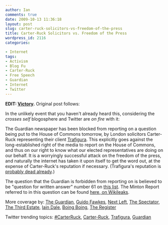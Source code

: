 ```yaml
---
author: Ian
comments: true
date: 2009-10-13 11:36:18
layout: post
slug: carter-ruck-solicitors-vs-freedom-of-the-press
title: Carter-Ruck Solicitors vs. Freedom of the Press
wordpress_id: 2116
categories:

- Internet
tags:
- Activism
- Blog Fu
- Carter-Ruck
- Free Speech
- Guardian
- Internet
- Twitter
---
```


**EDIT: [Victory](http://www.guardian.co.uk/media/2009/oct/13/guardian-gagged-parliamentary-question).**  Original post follows:

In the unlikely event that you haven't already heard this, considering the *crosses self* blogosphere and Twitter are _on fire_ with it:

The Guardian newspaper has been blocked from reporting on a question being put to the House of Commons tomorrow, by London solicitors Carter-Ruck representing their client [Trafigura](http://en.wikipedia.org/wiki/Trafigura).  This explicitly goes against the long-established right of the media to report on the House of Commons, and thus on our right to know what our elected representatives are doing on our behalf.  It is a worryingly successful attack on the freedom of the press, and naturally the internet has taken it upon itself to get the word out, at the expense of Carter-Ruck's reputation if necessary.  (Trafigura's reputation is [probably dead already](http://en.wikipedia.org/wiki/2006_C%C3%B4te_d%27Ivoire_toxic_waste_dump).)

The question that the Guardian is forbidden from reporting on is believed to be "question for written answer" number 61 on [this list](http://www.publications.parliament.uk/cgi-bin/newhtml_hl?DB=semukparl&STEMMER=en&WORDS=trafigura&ALL=trafigura&ANY=&PHRASE=&CATEGORIES=&SIMPLE=&SPEAKER=&COLOUR=red&STYLE=s&ANCHOR=muscat_highlighter_first_match&URL=/pa/cm200809/cmordbk2/91013o02.htm#muscat_highlighter_first_match).  The Minton Report referred to in this question can be found [here, on Wikileaks](http://is.gd/4h8cc).

More coverage by: [The Guardian](http://www.guardian.co.uk/media/2009/oct/12/guardian-gagged-from-reporting-parliament), [Guido Fawkes](http://order-order.com/2009/10/12/guardian-gagged-from-reporting-parliament/), [Next Left](http://www.nextleft.org/2009/10/carter-ruck-versus-blogosphere.html#), [The Spectator](http://www.spectator.co.uk/alexmassie/5417651/british-press-banned-from-reporting-parliament-seriously.thtml), [The Third Estate](http://thethirdestate.net/2009/10/what-the-guardians-banned-from-telling-you-a-third-estate-exclusive/), [Iain Dale](http://iaindale.blogspot.com/2009/10/guardian-gagged-over-parliamentary.html), [Boing Boing](http://www.boingboing.net/2009/10/12/gag-order-blocks-gua.html), [The Register](http://www.theregister.co.uk/2009/10/13/guardian_gag/)

Twitter trending topics: [#CarterRuck](http://twitter.com/#search?q=%23CarterRuck), [Carter-Ruck](http://twitter.com/#search?q=Carter-Ruck), [Trafigura](http://twitter.com/#search?q=%Trafigura), [Guardian](http://twitter.com/#search?q=Guardian)


